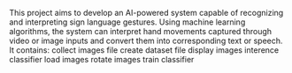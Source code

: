 This project aims to develop an AI-powered system capable of recognizing and interpreting sign language gestures. Using machine learning algorithms, the system can interpret hand movements captured through video or image inputs and convert them into corresponding text or speech. It contains:
collect images file
create dataset file
display images
interence classifier
load images
rotate images
train classifier
